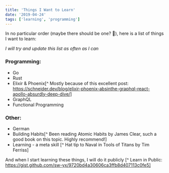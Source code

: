 ```yaml
---
title: 'Things I Want to Learn'
date: '2019-04-24'
tags: ['learning', 'programming']
---
```


In no particular order (maybe there should be one? 🤔), here is a list of things I want to learn:

*I will try and update this list as often as I can*

### Programming:

- Go
- Rust
- Elixir & Phoenix[^ Mostly because of this excellent post: https://schneider.dev/blog/elixir-phoenix-absinthe-graphql-react-apollo-absurdly-deep-dive/]
- GraphQL
- Functional Programming

### Other:

- German
- Building Habits[^ Been reading Atomic Habits by James Clear, such a good book on this topic. Highly recommend!]
- Learning - a meta skill [^ Hat tip to Naval in Tools of Titans by Tim Ferriss]

And when I start learning these things, I will do it publicly [^ Learn in Public: https://gist.github.com/sw-yx/9720bd4a30606ca3ffb8d407113c0fe5]
